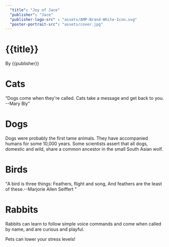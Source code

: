 ```yaml
---
  "title": "Joy of Jace"
  "publisher": "Jace"
  "publisher-logo-src" : "assets/AMP-Brand-White-Icon.svg"
  "poster-portrait-src": "assets/cover.jpg"
---
```


<amp-story-page id="cover">
  <!-- Each amp-story-page component must have at least one or more layer components, which stack upon one another to create visual effects. -->
  <amp-story-grid-layer template="fill">
    <amp-img
      src="assets/cover.jpg"
      width="720"
      height="1280"
      layout="responsive"
    >
    </amp-img>
  </amp-story-grid-layer>
  <amp-story-grid-layer template="vertical">
    <h1>{{title}}</h1>
    <p>By {{publisher}}</p>
  </amp-story-grid-layer>
</amp-story-page>

<!-- Page 1 (Cat): 1 layer (vertical) -->
<amp-story-page id="page1">
  <amp-story-grid-layer template="vertical">
    <h1>Cats</h1>
    <amp-img
      src="assets/cat.jpg"
      width="720"
      height="1280"
      layout="responsive"
    >
    </amp-img>
    <q
      >Dogs come when they're called. Cats take a message and get back to
      you. --Mary Bly</q
    >
  </amp-story-grid-layer>
</amp-story-page>

<!-- Page 2 (Dog): 2 layers (fill + thirds) -->
<amp-story-page id="page2">
  <amp-story-grid-layer template="fill">
    <amp-img
      src="assets/dog.jpg"
      width="720"
      height="1280"
      layout="responsive"
    >
    </amp-img>
  </amp-story-grid-layer>
  <amp-story-grid-layer template="thirds">
    <h1 grid-area="upper-third">Dogs</h1>
    <p grid-area="lower-third">
      Dogs were probably the first tame animals. They have accompanied
      humans for some 10,000 years. Some scientists assert that all dogs,
      domestic and wild, share a common ancestor in the small South Asian
      wolf.
    </p>
  </amp-story-grid-layer>
</amp-story-page>

<!-- Page 3 (Bird): 3 layers (fill + vertical + vertical) + Audio-->
<amp-story-page id="page3" background-audio="assets/bird-singing.mp3">
  <amp-story-grid-layer template="fill">
    <amp-img
      src="assets/bird.jpg"
      width="720"
      height="1280"
      layout="responsive"
    >
    </amp-img>
  </amp-story-grid-layer>
  <amp-story-grid-layer template="vertical">
    <h1>Birds</h1>
  </amp-story-grid-layer>
  <amp-story-grid-layer template="vertical" class="bottom">
    <q
      >A bird is three things: Feathers, flight and song, And feathers are
      the least of these.--Marjorie Allen Seiffert
    </q>
  </amp-story-grid-layer>
</amp-story-page>

<!-- Page 4 (Rabbit): 3 layers (fill (video) + vertical + vertical) -->
<amp-story-page id="page4">
  <amp-story-grid-layer template="fill">
    <amp-video
      autoplay
      loop
      width="720"
      height="1280"
      poster="assets/rabbit.jpg"
      layout="responsive"
    >
      <source src="assets/rabbit.mp4" type="video/mp4" />
    </amp-video>
  </amp-story-grid-layer>
  <amp-story-grid-layer template="vertical">
    <h1>Rabbits</h1>
  </amp-story-grid-layer>
  <amp-story-grid-layer template="vertical" class="bottom">
    <p>
      Rabbits can learn to follow simple voice commands and come when
      called by name, and are curious and playful.
    </p>
  </amp-story-grid-layer>
</amp-story-page>

<!-- Page 5 (Collage): 2 layers + animations -->
<amp-story-page id="page5">
  <amp-story-grid-layer template="vertical" class="noedge">
    <div class="wrapper">
      <amp-img
        src="assets/cat.jpg"
        width="720"
        height="1280"
        layout="responsive"
        animate-in="fade-in"
        animate-in-delay="0.4s"
      >
      </amp-img>
      <amp-img
        src="assets/dog.jpg"
        width="720"
        height="1280"
        layout="responsive"
        animate-in="fade-in"
        animate-in-delay="0.6s"
      >
      </amp-img>
      <amp-img
        src="assets/bird.jpg"
        width="720"
        height="1280"
        layout="responsive"
        animate-in="fade-in"
        animate-in-delay="0.8s"
      >
      </amp-img>
      <amp-img
        src="assets/rabbit.jpg"
        width="720"
        height="1280"
        layout="responsive"
        animate-in="fade-in"
        animate-in-delay="1.0s"
      >
      </amp-img>
    </div>
  </amp-story-grid-layer>
  <amp-story-grid-layer template="vertical" class="center-text">
    <p class="banner-text" animate-in="whoosh-in-right">
      Pets can lower your stress levels!
    </p>
  </amp-story-grid-layer>
</amp-story-page>

<!-- The bookend is the correct way to properly bring a clean, shareable end to the Web Story. -->
<!-- Bookend -->
<amp-story-bookend src="bookend.json" layout="nodisplay">
  <!-- View the associated json file to understand the linking here. -->
</amp-story-bookend>